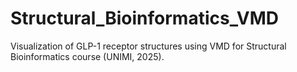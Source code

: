 # Structural_Bioinformatics_VMD
Visualization of GLP-1 receptor structures using VMD for Structural Bioinformatics course (UNIMI, 2025).

